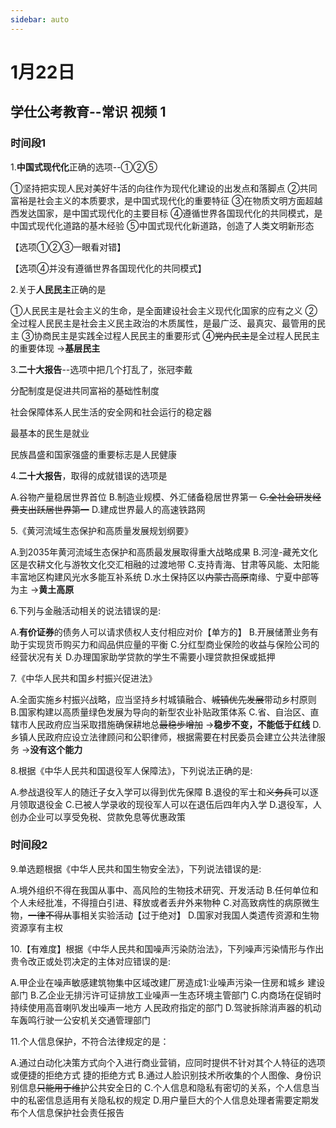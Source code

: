 ```yaml
---
sidebar: auto
---
```


# 1月22日

<Echarts1></Echarts1>

## 学仕公考教育--常识 视频 1   

### 时间段1

1.**中国式现代化**正确的选项--①②⑤

①坚持把实现人民对美好牛活的向往作为现代化建设的出发点和落脚点
②共同富裕是社会主义的本质要求，是中国式现代化的重要特征
③在物质文明方面超越西发达国家，是中国式现代化的主要目标
④遵循世界各国现代化的共同模式，是中国式现代化道路的基木经验
⑤中国式现代化新道路，创造了人类文明新形态

【选项①②③一眼看对错】

【选项④并没有遵循世界各国现代化的共同模式】

2.关于**人民民主**正确的是

①人民民主是社会主义的生命，是全面建设社会主义现代化国家的应有之义
②全过程人民民主是社会主义民主政治的木质属性，是最广泛、最真灾、最管用的民主
③协商民主是实践全过程人民民主的重要形式
④~~党内民主~~是全过程人民民主的重要体现 →**基层民主**

3.**二十大报告**--选项中把几个打乱了，张冠李戴

分配制度是促进共同富裕的基础性制度

社会保障体系人民生活的安全网和社会运行的稳定器

最基本的民生是就业

民族昌盛和国家强盛的重要标志是人民健康

4.**二十大报告**，取得的成就错误的选项是

A.谷物产量稳居世界首位
B.制造业规模、外汇储备稳居世界第一
~~C.全社会研发经费支出跃居世界第一~~
D.建成世界最人的高速铁路网

5.《黄河流域生态保护和高质量发展规划纲要》

A.到2035年黄河流域生态保护和高质最发展取得重大战略成果
B.河湟-藏羌文化区是农耕文化与游牧文化交汇相融的过渡地带
C.支持青海、甘肃等风能、太阳能丰富地区构建风光水多能互补系统
D.水土保持区以~~内蒙古高原~~南缘、宁夏中部等为主 →**黄土高原**

6.下列与金融活动相关的说法错误的是:

A.**有价证券**的债务人可以请求债权人支付相应对价【单方的】
B.开展储萧业务有助于实现货币购买力和阎品供应量的平衡
C.分红型商业保险的收益与保险公司的经营状况有关
D.办理国家助学贷款的学生不需要小理贷款担保或抵押

7.《中华人民共和国乡村振兴促进法》

A.全面实施乡村振兴战略，应当坚持乡村城镇融合、~~城镇优先发展~~带动乡村原则
B.国家构建以高质量绿色发展为导向的新型农业补贴政策体系
C.省、自治区、直辖市人民政府应当采取措施确保耕地总~~最稳步增加~~ →**稳步不变，不能低于红线**
D.乡镇人民政府应设立法律顾问和公职律师，根据需要在村民委员会建立公共法律服务 →**没有这个能力**

8.根据《中华人民共和国退役军人保障法》，下列说法正确的是:

A.参战退役军人的随迁子女入学可以得到优先保障
B.退役的军士和~~义务兵~~可以逐月领取退役金
C.已被人学录收的现役军人可以在退伍后四年内入学
D.退役军，人创办企业可以享受免税、贷款免息等优惠政策

### 时间段2

9.单选题根据《中华人民共和国生物安全法》，下列说法错误的是:

A.境外组织不得在我国从事中、高风险的生物技术研究、开发活动
B.任何单位和个人未经批准，不得擅白引进、释放或者丢弁外来物种
C.对高致病性的病原微生物，~~一律不得从~~事相关实验活动【过于绝对】
D.国家对我国人类遗传资源和生物资源享有主权

10.【有难度】根据《中华人民共和国噪声污染防治法》，下列噪声污染情形与作出贵令改正或处罚决定的主体对应错误的是:

A.甲企业在噪声敏感建筑物集中区域改建厂房造成1:业噪声污染一住房和城乡 建设部门
B.乙企业无排污许可证排放工业噪声一生态环境主管部门
C.内商场在促销时持续使用高音喇叭发出噪声一地方 人民政府指定的部门
D.驾驶拆除消声器的机动车轰鸣行驶一公安机关交通管理部门

11.个人信息保护，不符合法律规定的是：

A.通过白动化决策方式向个入进行商业营销，应同时提供不针对其个人特征的选项或便捷的拒绝方式
捷的拒绝方式
B.通过人脸识别技术所收集的个人图像、身份识别信息~~只能用于维~~护公共安全日的
C.个人信息和隐私有密切的关系，个人信息当中的私密信息适用有关隐私权的规定
D.用户量巨大的个人信息处理者需要定期发布个人信息保护社会责任报告
